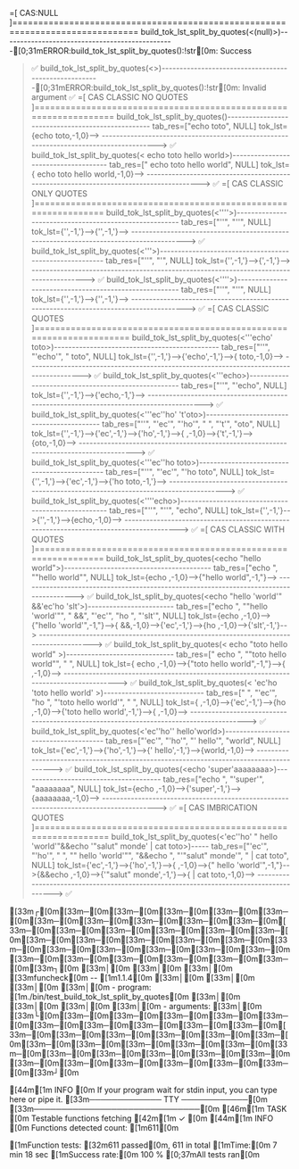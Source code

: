 =[ CAS:NULL ]==============================================================================
build_tok_lst_split_by_quotes(<(null)>)------------------------------------------------[0;31mERROR:build_tok_lst_split_by_quotes():!str[0m: Success
> ✅
build_tok_lst_split_by_quotes(<>)------------------------------------------------------[0;31mERROR:build_tok_lst_split_by_quotes():!str[0m: Invalid argument
> ✅
=[ CAS CLASSIC NO QUOTES ]=================================================================
build_tok_lst_split_by_quotes(<echo toto>)--------------------------------------------------
tab_res=["echo toto", NULL]
tok_lst={echo toto,-1,0}-->
---------------------------------------------------------------------------------------> ✅
build_tok_lst_split_by_quotes(< echo toto hello world>)-------------------------------------
tab_res=[" echo toto hello world", NULL]
tok_lst={ echo toto hello world,-1,0}-->
---------------------------------------------------------------------------------------> ✅
=[ CAS CLASSIC ONLY QUOTES ]===============================================================
build_tok_lst_split_by_quotes(<''''>)-------------------------------------------------------
tab_res=["''", "''", NULL]
tok_lst={'',-1,'}-->{'',-1,'}-->
---------------------------------------------------------------------------------------> ✅
build_tok_lst_split_by_quotes(<'''>)--------------------------------------------------------
tab_res=["''", "'", NULL]
tok_lst={'',-1,'}-->{',-1,'}-->
---------------------------------------------------------------------------------------> ✅
build_tok_lst_split_by_quotes(<''''>)-------------------------------------------------------
tab_res=["''", "''", NULL]
tok_lst={'',-1,'}-->{'',-1,'}-->
---------------------------------------------------------------------------------------> ✅
=[ CAS CLASSIC QUOTES ]====================================================================
build_tok_lst_split_by_quotes(<'''echo' toto>)----------------------------------------------
tab_res=["''", "'echo'", " toto", NULL]
tok_lst={'',-1,'}-->{'echo',-1,'}-->{ toto,-1,0}-->
---------------------------------------------------------------------------------------> ✅
build_tok_lst_split_by_quotes(<'''echo>)----------------------------------------------------
tab_res=["''", "'echo", NULL]
tok_lst={'',-1,'}-->{'echo,-1,'}-->
---------------------------------------------------------------------------------------> ✅
build_tok_lst_split_by_quotes(<'''ec''ho' 't'oto>)------------------------------------------
tab_res=["''", "'ec'", "'ho'", " ", "'t'", "oto", NULL]
tok_lst={'',-1,'}-->{'ec',-1,'}-->{'ho',-1,'}-->{ ,-1,0}-->{'t',-1,'}-->{oto,-1,0}-->
---------------------------------------------------------------------------------------> ✅
build_tok_lst_split_by_quotes(<'''ec''ho toto>)---------------------------------------------
tab_res=["''", "'ec'", "'ho toto", NULL]
tok_lst={'',-1,'}-->{'ec',-1,'}-->{'ho toto,-1,'}-->
---------------------------------------------------------------------------------------> ✅
build_tok_lst_split_by_quotes(<''''echo>)---------------------------------------------------
tab_res=["''", "''", "echo", NULL]
tok_lst={'',-1,'}-->{'',-1,'}-->{echo,-1,0}-->
---------------------------------------------------------------------------------------> ✅
=[ CAS CLASSIC WITH QUOTES ]===============================================================
build_tok_lst_split_by_quotes(<echo "hello world">)-----------------------------------------
tab_res=["echo ", ""hello world"", NULL]
tok_lst={echo ,-1,0}-->{"hello world",-1,"}-->
---------------------------------------------------------------------------------------> ✅
build_tok_lst_split_by_quotes(<echo "hello 'world'" &&'ec'ho 'slt'>)------------------------
tab_res=["echo ", ""hello 'world'"", " &&", "'ec'", "ho ", "'slt'", NULL]
tok_lst={echo ,-1,0}-->{"hello 'world'",-1,"}-->{ &&,-1,0}-->{'ec',-1,'}-->{ho ,-1,0}-->{'slt',-1,'}-->
---------------------------------------------------------------------------------------> ✅
build_tok_lst_split_by_quotes(<     echo "toto hello world" >)------------------------------
tab_res=["     echo ", ""toto hello world"", " ", NULL]
tok_lst={     echo ,-1,0}-->{"toto hello world",-1,"}-->{ ,-1,0}-->
---------------------------------------------------------------------------------------> ✅
build_tok_lst_split_by_quotes(<     'ec'ho 'toto hello world' >)----------------------------
tab_res=["     ", "'ec'", "ho ", "'toto hello world'", " ", NULL]
tok_lst={     ,-1,0}-->{'ec',-1,'}-->{ho ,-1,0}-->{'toto hello world',-1,'}-->{ ,-1,0}-->
---------------------------------------------------------------------------------------> ✅
build_tok_lst_split_by_quotes(<'ec''ho'' hello'world>)--------------------------------------
tab_res=["'ec'", "'ho'", "' hello'", "world", NULL]
tok_lst={'ec',-1,'}-->{'ho',-1,'}-->{' hello',-1,'}-->{world,-1,0}-->
---------------------------------------------------------------------------------------> ✅
build_tok_lst_split_by_quotes(<echo 'super'aaaaaaaa>)---------------------------------------
tab_res=["echo ", "'super'", "aaaaaaaa", NULL]
tok_lst={echo ,-1,0}-->{'super',-1,'}-->{aaaaaaaa,-1,0}-->
---------------------------------------------------------------------------------------> ✅
=[ CAS IMBRICATION QUOTES ]================================================================
build_tok_lst_split_by_quotes(<'ec''ho' " hello 'world'"&&echo '"salut" monde' | cat toto>)-----
tab_res=["'ec'", "'ho'", " ", "" hello 'world'"", "&&echo ", "'"salut" monde'", " | cat toto", NULL]
tok_lst={'ec',-1,'}-->{'ho',-1,'}-->{ ,-1,0}-->{" hello 'world'",-1,"}-->{&&echo ,-1,0}-->{'"salut" monde',-1,'}-->{ | cat toto,-1,0}-->
---------------------------------------------------------------------------------------> ✅

   [33m┌[0m[33m─[0m[33m─[0m[33m─[0m[33m─[0m[33m─[0m[33m─[0m[33m─[0m[33m─[0m[33m─[0m[33m─[0m[33m─[0m[33m─[0m[33m─[0m[33m─[0m[33m─[0m[33m─[0m[33m─[0m[33m─[0m[33m─[0m[33m─[0m[33m─[0m[33m─[0m[33m─[0m[33m─[0m[33m─[0m[33m─[0m[33m─[0m[33m─[0m[33m─[0m[33m─[0m[33m─[0m[33m─[0m[33m─[0m[33m┐[0m
   [33m│[0m                                 [33m│[0m
   [33m│[0m   [33mfuncheck[0m -- [1m1.1.4[0m             [33m│[0m
   [33m│[0m                                 [33m│[0m
   [33m│[0m   - program: [1m./bin/test_build_tok_lst_split_by_quotes[0m                     [33m│[0m
   [33m│[0m                                 [33m│[0m
   [33m│[0m   - arguments:                  [33m│[0m
   [33m└[0m[33m─[0m[33m─[0m[33m─[0m[33m─[0m[33m─[0m[33m─[0m[33m─[0m[33m─[0m[33m─[0m[33m─[0m[33m─[0m[33m─[0m[33m─[0m[33m─[0m[33m─[0m[33m─[0m[33m─[0m[33m─[0m[33m─[0m[33m─[0m[33m─[0m[33m─[0m[33m─[0m[33m─[0m[33m─[0m[33m─[0m[33m─[0m[33m─[0m[33m─[0m[33m─[0m[33m─[0m[33m─[0m[33m─[0m[33m┘[0m

[44m[1m INFO [0m If your program wait for stdin input, you can type here or pipe it.
[33m───────────── TTY ────────────[0m
[33m──────────────────────────────[0m
[46m[1m TASK [0m Testable functions fetching [42m[1m ✓ [0m
[44m[1m INFO [0m Functions detected count: [1m611[0m


[1mFunction tests: [32m611 passed[0m, 611 in total
[1mTime:[0m           7 min 18 sec
[1mSuccess rate:[0m   100 %
[0;37mAll tests ran[0m
